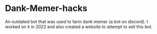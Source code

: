 # Dank-Memer-hacks

An outdated bot that was used to farm dank memer (a bot on discord). I worked on it in 2022 and also created a website to attempt to sell this bot. 
